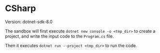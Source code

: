 # CSharp

Version: dotnet-sdk-8.0

The sandbox will first execute `dotnet new console -o <tmp_dir>` to create a project, and write the input code to the `Program.cs` file.

Then it executes `dotnet run --project <tmp_dir>` to run the code.
